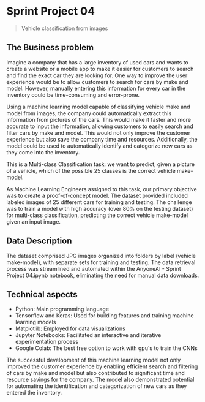 # Sprint Project 04
> Vehicle classification from images

## The Business problem

Imagine a company that has a large inventory of used cars and wants to create a website or a mobile app to make it easier for customers to search and find the exact car they are looking for. One way to improve the user experience would be to allow customers to search for cars by make and model. However, manually entering this information for every car in the inventory could be time-consuming and error-prone.

Using a machine learning model capable of classifying vehicle make and model from images, the company could automatically extract this information from pictures of the cars. This would make it faster and more accurate to input the information, allowing customers to easily search and filter cars by make and model. This would not only improve the customer experience but also save the company time and resources. Additionally, the model could be used to automatically identify and categorize new cars as they come into the inventory.

This is a Multi-class Classification task: we want to predict, given a picture of a vehicle, which of the possible 25 classes is the correct vehicle make-model.

As Machine Learning Engineers assigned to this task, our primary objective was to create a proof-of-concept model. The dataset provided included labeled images of 25 different cars for training and testing. The challenge was to train a model with high accuracy (over 80% on the testing dataset) for multi-class classification, predicting the correct vehicle make-model given an input image.

## Data Description

The dataset comprised JPG images organized into folders by label (vehicle make-model), with separate sets for training and testing. The data retrieval process was streamlined and automated within the AnyoneAI - Sprint Project 04.ipynb notebook, eliminating the need for manual data downloads.

## Technical aspects

* Python: Main programming language
* Tensorflow and Keras: Used for building features and training machine learning models
* Matplotlib: Employed for data visualizations
* Jupyter Notebooks: Facilitated an interactive and iterative experimentation process
* Google Colab: The best free option to work with gpu's to train the CNNs

The successful development of this machine learning model not only improved the customer experience by enabling efficient search and filtering of cars by make and model but also contributed to significant time and resource savings for the company. The model also demonstrated potential for automating the identification and categorization of new cars as they entered the inventory.